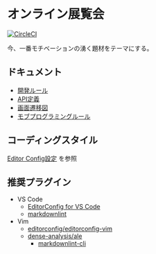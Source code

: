 # オンライン展覧会

[![CircleCI](https://circleci.com/gh/dokurin/exhibition.svg?style=shield)](https://circleci.com/gh/dokurin/exhibition)

今、一番モチベーションの湧く題材をテーマにする。

## ドキュメント

- [開発ルール](docs/develop_rule.md)
- [API定義](api/openapi.yaml)
- [画面遷移図](docs/uiflow)
- [モブプログラミングルール](docs/mob-programing)

## コーディングスタイル

[Editor Config設定](.editorconfig) を参照

## 推奨プラグイン

- VS Code
  - [EditorConfig for VS Code](https://marketplace.visualstudio.com/items?itemName=EditorConfig.EditorConfig)
  - [markdownlint](https://marketplace.visualstudio.com/items?itemName=DavidAnson.vscode-markdownlint)
- Vim
  - [editorconfig/editorconfig-vim](https://github.com/editorconfig/editorconfig-vim)
  - [dense-analysis/ale](https://github.com/dense-analysis/ale)
    - [markdownlint-cli](https://github.com/igorshubovych/markdownlint-cli)
